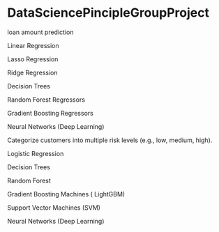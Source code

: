 # DataSciencePincipleGroupProject
loan amount prediction 

   Linear Regression
   
   Lasso Regression

   Ridge Regression
   
   Decision Trees
   
   Random Forest Regressors
   
   Gradient Boosting Regressors
   
   Neural Networks (Deep Learning)




  Categorize customers into multiple risk levels (e.g., low, medium, high).
  
  Logistic Regression
  
  Decision Trees
  
  Random Forest
  
  Gradient Boosting Machines ( LightGBM)
  
  Support Vector Machines (SVM)
  
  Neural Networks (Deep Learning)


